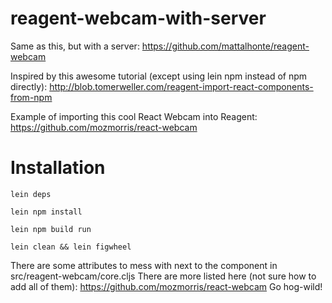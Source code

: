 # reagent-webcam-with-server
Same as this, but with a server: https://github.com/mattalhonte/reagent-webcam

Inspired by this awesome tutorial (except using lein npm instead of npm directly): http://blob.tomerweller.com/reagent-import-react-components-from-npm

Example of importing this cool React Webcam into Reagent: https://github.com/mozmorris/react-webcam



# Installation
`lein deps`

`lein npm install`

`lein npm build run`

`lein clean && lein figwheel`


There are some attributes to mess with next to the component in src/reagent-webcam/core.cljs
There are more listed here (not sure how to add all of them): https://github.com/mozmorris/react-webcam
Go hog-wild!
